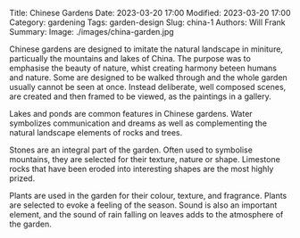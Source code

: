 Title: Chinese Gardens
Date: 2023-03-20 17:00
Modified: 2023-03-20 17:00
Category: gardening
Tags: garden-design
Slug: china-1
Authors: Will Frank
Summary:
Image: ./images/china-garden.jpg

Chinese gardens are designed to imitate the natural landscape in miniture,
particually the mountains and lakes of China. The purpose was to emphasise the
beauty of nature, whist creating harmony beteen humans and nature. Some are
designed to be walked through and the whole garden usually cannot be seen at 
once. Instead deliberate, well composed scenes, are created and then framed to 
be viewed, as the paintings in a gallery.

Lakes and ponds are common features in Chinese gardens. Water symbolizes
communication and dreams as well as complementing the natural landscape elements
of rocks and trees.

Stones are an integral part of the garden. Often used to symbolise mountains, 
they are selected for their texture, nature or shape. Limestone rocks that have
been eroded into interesting shapes are the most highly prized.

Plants are used in the garden for their colour, texture, and fragrance. Plants
are selected to evoke a feeling of the season. Sound is also an important 
element, and the sound of rain falling on leaves adds to the atmosphere of the 
garden.